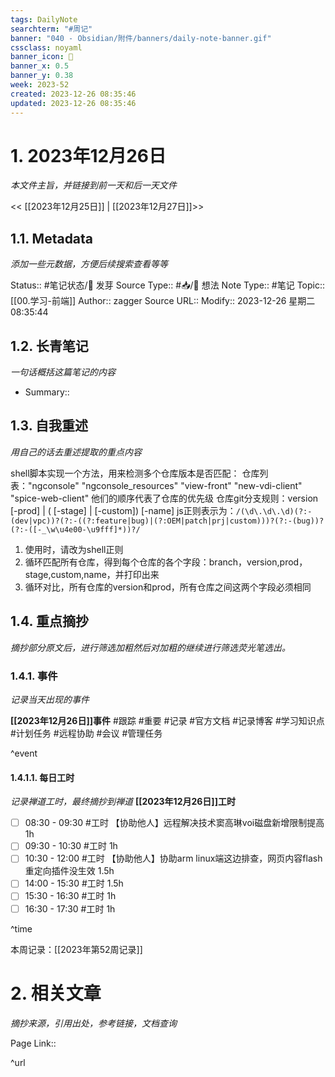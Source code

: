 ```yaml
---
tags: DailyNote
searchterm: "#周记"
banner: "040 - Obsidian/附件/banners/daily-note-banner.gif"
cssclass: noyaml
banner_icon: 💌
banner_x: 0.5
banner_y: 0.38
week: 2023-52
created: 2023-12-26 08:35:46
updated: 2023-12-26 08:35:46
---
```


# 1. 2023年12月26日

_本文件主旨，并链接到前一天和后一天文件_

<< [[2023年12月25日]] | [[2023年12月27日]]>>

## 1.1. Metadata

_添加一些元数据，方便后续搜索查看等等_

Status:: #笔记状态/🌱 发芽
Source Type:: #📥/💭 想法 
Note Type:: #笔记
Topic:: [[00.学习-前端]]
Author:: zagger
Source URL::
Modify:: 2023-12-26 星期二 08:35:44

## 1.2. 长青笔记

_一句话概括这篇笔记的内容_

- Summary::

## 1.3. 自我重述

_用自己的话去重述提取的重点内容_

shell脚本实现一个方法，用来检测多个仓库版本是否匹配：
仓库列表："ngconsole" "ngconsole_resources" "view-front" "new-vdi-client" "spice-web-client"
他们的顺序代表了仓库的优先级
仓库git分支规则：version [-prod] | ( [-stage] | [-custom]) [-name]
js正则表示为：`/(\d\.\d\.\d)(?:-(dev|vpc))?(?:-((?:feature|bug)|(?:OEM|patch|prj|custom)))?(?:-(bug))?(?:-([-_\w\u4e00-\u9fff]*))?/`
1. 使用时，请改为shell正则
2. 循环匹配所有仓库，得到每个仓库的各个字段：branch，version,prod，stage,custom,name，并打印出来
3. 循环对比，所有仓库的version和prod，所有仓库之间这两个字段必须相同



## 1.4. 重点摘抄

_摘抄部分原文后，进行筛选加粗然后对加粗的继续进行筛选荧光笔选出。_

### 1.4.1. 事件

_记录当天出现的事件_

**[[2023年12月26日]]事件** 
#跟踪 #重要 #记录 #官方文档 #记录博客 #学习知识点 #计划任务 #远程协助 #会议 #管理任务

^event

#### 1.4.1.1. 每日工时

_记录禅道工时，最终摘抄到禅道_
**[[2023年12月26日]]工时**
- [ ] 08:30 - 09:30 #工时 【协助他人】远程解决技术窦高琳voi磁盘新增限制提高 1h
- [ ] 09:30 - 10:30 #工时  1h
- [ ] 10:30 - 12:00 #工时 【协助他人】协助arm linux端这边排查，网页内容flash重定向插件没生效 1.5h
- [ ] 14:00 - 15:30 #工时  1.5h
- [ ] 15:30 - 16:30 #工时  1h
- [ ] 16:30 - 17:30 #工时  1h

^time

本周记录：[[2023年第52周记录]]

# 2. 相关文章

_摘抄来源，引用出处，参考链接，文档查询_

Page Link::

^url
